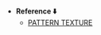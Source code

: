 - **Reference ⬇️**
  - [PATTERN TEXTURE](https://www.vecteezy.com/vector-art/11015133-seamless-pattern-with-colourful-summer-cocktails-in-flat-technique-on-a-black-background)
